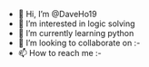 - 👋 Hi, I’m @DaveHo19
- 👀 I’m interested in logic solving
- 🌱 I’m currently learning python
- 💞️ I’m looking to collaborate on :-
- 📫 How to reach me :-

<!---
DaveHo19/DaveHo19 is a ✨ special ✨ repository because its `README.md` (this file) appears on your GitHub profile.
You can click the Preview link to take a look at your changes.
--->

